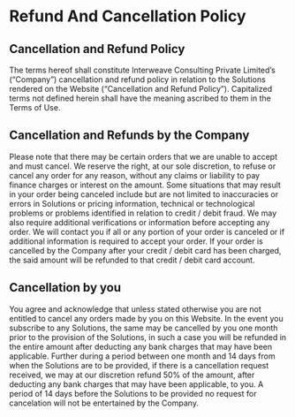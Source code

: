 # Refund And Cancellation Policy

## Cancellation and Refund Policy

The terms hereof shall constitute Interweave Consulting Private Limited’s (“Company”) cancellation and refund policy in relation to the Solutions rendered on the Website (“Cancellation and Refund Policy”). Capitalized terms not defined herein shall have the meaning ascribed to them in the Terms of Use.

## Cancellation and Refunds by the Company

Please note that there may be certain orders that we are unable to accept and must cancel. We reserve the right, at our sole discretion, to refuse or cancel any order for any reason, without any claims or liability to pay finance charges or interest on the amount. Some situations that may result in your order being canceled include but are not limited to inaccuracies or errors in Solutions or pricing information, technical or technological problems or problems identified in relation to credit / debit fraud. We may also require additional verifications or information before accepting any order. We will contact you if all or any portion of your order is canceled or if additional information is required to accept your order. If your order is cancelled by the Company after your credit / debit card has been charged, the said amount will be refunded to that credit / debit card account.

## Cancellation by you

You agree and acknowledge that unless stated otherwise you are not entitled to cancel any orders made by you on this Website. In the event you subscribe to any Solutions, the same may be cancelled by you one month prior to the provision of the Solutions, in such a case you will be refunded in the entire amount after deducting any bank charges that may have been applicable. Further during a period between one month and 14 days from when the Solutions are to be provided, if there is a cancellation request received, we may at our discretion refund 50% of the amount, after deducting any bank charges that may have been applicable, to you. A period of 14 days before the Solutions to be provided no request for cancelation will not be entertained by the Company.
